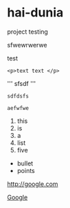 # hai-dunia

project testing

sfwewrwerwe
<p>test</p>

```
<p>text text </p>
```


'''
<a>sfsdf</a>
'''

```
sdfdsfs
```

````
aefwfwe
````
1. this
2. is
3. a
4. list
5. five

* bullet
* points

http://google.com

[Google](http://www.google.com)
